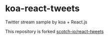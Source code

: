 koa-react-tweets
================

Twitter stream sample by koa + React.js

This repository is forked [scotch-io/react-tweets](https://github.com/scotch-io/react-tweets)

